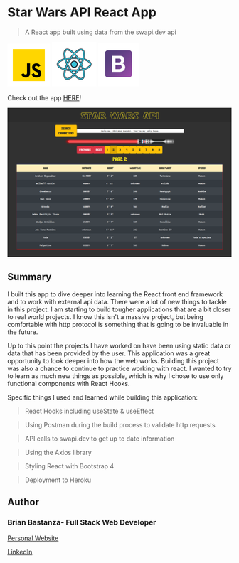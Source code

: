 # Star Wars API React App

> A React app built using data from the swapi.dev api

![js](ReadmeImages/javascript.png) ![html](ReadmeImages/react.png) ![css](ReadmeImages/bootstrap.png)

Check out the app [HERE](https://bb-star-wars-api.herokuapp.com/)!

![Screenshot](ReadmeImages/screenshot.png)

## Summary

I built this app to dive deeper into learning the React front end framework and to work with external api data. There were a lot of new things to tackle in this project. I am starting to build tougher applications that are a bit closer to real world projects. I know this isn't a massive project, but being comfortable with http protocol is something that is going to be invaluable in the future.

Up to this point the projects I have worked on have been using static data or data that has been provided by the user. This application was a great opportunity to look deeper into how the web works. Building this project was also a chance to continue to practice working with react. I wanted to try to learn as much new things as possible, which is why I chose to use only functional components with React Hooks.

Specific things I used and learned while building this application:

> React Hooks including useState & useEffect

> Using Postman during the build process to validate http requests

> API calls to swapi.dev to get up to date information

> Using the Axios library

> Styling React with Bootstrap 4

> Deployment to Heroku

## Author

### Brian Bastanza- Full Stack Web Developer

[Personal Website](www.brianbastanza.com)

[LinkedIn](www.linkedin.com/in/brian-bastanza-9035397b)
